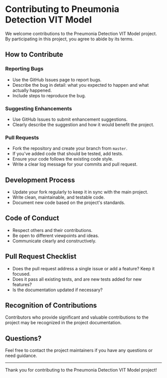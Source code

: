 # Contributing to Pneumonia Detection VIT Model

We welcome contributions to the Pneumonia Detection VIT Model project. By participating in this project, you agree to abide by its terms.

## How to Contribute

### Reporting Bugs
- Use the GitHub Issues page to report bugs.
- Describe the bug in detail: what you expected to happen and what actually happened.
- Include steps to reproduce the bug.

### Suggesting Enhancements
- Use GitHub Issues to submit enhancement suggestions.
- Clearly describe the suggestion and how it would benefit the project.

### Pull Requests
- Fork the repository and create your branch from `master`.
- If you've added code that should be tested, add tests.
- Ensure your code follows the existing code style.
- Write a clear log message for your commits and pull request.

## Development Process
- Update your fork regularly to keep it in sync with the main project.
- Write clean, maintainable, and testable code.
- Document new code based on the project's standards.

## Code of Conduct
- Respect others and their contributions.
- Be open to different viewpoints and ideas.
- Communicate clearly and constructively.

## Pull Request Checklist
- Does the pull request address a single issue or add a feature? Keep it focused.
- Does it pass all existing tests, and are new tests added for new features?
- Is the documentation updated if necessary?

## Recognition of Contributions
Contributors who provide significant and valuable contributions to the project may be recognized in the project documentation.

## Questions?
Feel free to contact the project maintainers if you have any questions or need guidance.

---

Thank you for contributing to the Pneumonia Detection VIT Model project!
